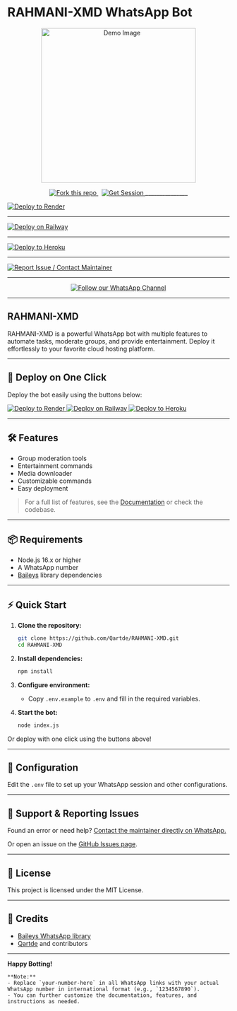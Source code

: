 # RAHMANI-XMD WhatsApp Bot
<!-- Optional: Add an Image -->
<p align="center">
  <img src="https://files.catbox.moe/aktbgo.jpg" alt="Demo Image" width="350"/>
</p>


<p align="center">
  <!-- Fork Button -->
  <a href="https://github.com/Qartde/RAHMANI-XMD/fork" target="_blank">
    <img src="https://img.shields.io/badge/Fork%20this%20Repo-30363d?style=for-the-badge&logo=github&logoColor=white&labelColor=24292f&color=238636" alt="Fork this repo"/>
  </a>
  &nbsp;
  <!-- Get Session Button -->
  <a href="https://rahmani-4.onrender.com" target="_blank">
    <img src="https://img.shields.io/badge/Get%20Session-ff9800?style=for-the-badge&logo=bolt&logoColor=white&labelColor=f57c00&color=ff9800" alt="Get Session"/>
 </a>
  _______________
</p>

[![Deploy to Render](https://render.com/images/deploy-to-render-button.svg)](https://render.com/deploy?repo=https://github.com/Qartde/RAHMANI-XMD)

____________
[![Deploy on Railway](https://railway.app/button.svg)](https://railway.app/new/template?template=https://github.com/Qartde/RAHMANI-XMD)

_____________
[![Deploy to Heroku](https://www.herokucdn.com/deploy/button.svg)](https://heroku.com/deploy?template=https://github.com/Qartde/RAHMANI-XMD)

_____________
[![Report Issue / Contact Maintainer](https://img.shields.io/badge/Contact%20Maintainer-Report%20Error-green?logo=whatsapp)](https://wa.me/255693629079?text=Hi%2C%20I%20want%20to%20report%20an%20issue%20with%20RAHMANI-XMD)

---
<p align="center">
  <a href="https://whatsapp.com/channel/0029VatokI45EjxufALmY32X" target="_blank" rel="noopener">
    <img src="https://img.shields.io/badge/Follow%20on-WhatsApp-25D366?style=for-the-badge&logo=whatsapp&logoColor=white" alt="Follow our WhatsApp Channel" />
  </a>
</p>

---

## RAHMANI-XMD

RAHMANI-XMD is a powerful WhatsApp bot with multiple features to automate tasks, moderate groups, and provide entertainment. Deploy it effortlessly to your favorite cloud hosting platform.

---

## 🚀 Deploy on One Click

Deploy the bot easily using the buttons below:

<p>
  <a href="https://render.com/deploy?repo=https://github.com/Qartde/RAHMANI-XMD">
    <img src="https://render.com/images/deploy-to-render-button.svg" alt="Deploy to Render"/>
  </a>
  <a href="https://railway.app/new/template?template=https://github.com/Qartde/RAHMANI-XMD">
    <img src="https://railway.app/button.svg" alt="Deploy on Railway"/>
  </a>
  <a href="https://heroku.com/deploy?template=https://github.com/Qartde/RAHMANI-XMD">
    <img src="https://www.herokucdn.com/deploy/button.svg" alt="Deploy to Heroku"/>
  </a>
</p>

---

## 🛠️ Features

- Group moderation tools
- Entertainment commands
- Media downloader
- Customizable commands
- Easy deployment

> For a full list of features, see the [Documentation](./docs) or check the codebase.

---

## 📦 Requirements

- Node.js 16.x or higher
- A WhatsApp number
- [Baileys](https://github.com/adiwajshing/Baileys) library dependencies

---

## ⚡ Quick Start

1. **Clone the repository:**
    ```bash
    git clone https://github.com/Qartde/RAHMANI-XMD.git
    cd RAHMANI-XMD
    ```

2. **Install dependencies:**
    ```bash
    npm install
    ```

3. **Configure environment:**
    - Copy `.env.example` to `.env` and fill in the required variables.

4. **Start the bot:**
    ```bash
    node index.js
    ```

Or deploy with one click using the buttons above!

---

## 📝 Configuration

Edit the `.env` file to set up your WhatsApp session and other configurations.

---

## 🙋 Support & Reporting Issues

Found an error or need help? [Contact the maintainer directly on WhatsApp.](https://wa.me/255767435108?text=Hi%2C%20I%20want%20to%20report%20an%20issue%20with%20RAHMANI-XMD)

Or open an issue on the [GitHub Issues page](https://github.com/Qartde/RAHMANI-XMD/issues).

---

## 📝 License

This project is licensed under the MIT License.

---

## 📣 Credits

- [Baileys WhatsApp library](https://github.com/adiwajshing/Baileys)
- [Qartde](https://github.com/Qartde) and contributors

---

**Happy Botting!**

```
**Note:**  
- Replace `your-number-here` in all WhatsApp links with your actual WhatsApp number in international format (e.g., `1234567890`).
- You can further customize the documentation, features, and instructions as needed.
